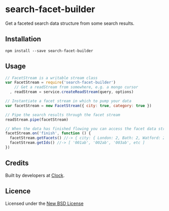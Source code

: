 # search-facet-builder

Get a faceted search data structure from some search results.

## Installation

    npm install --save search-facet-builder

## Usage

```js
// FacetStream is a writable stream class
var FacetStream = require('search-facet-builder')
    // Get a readStream from somewhere, e.g. a mongo cursor
  , readStream = service.createReadStream(query, options)

// Instantiate a facet stream in which to pump your data
var facetStream = new FacetStream({ city: true, category: true })

// Pipe the search results through the facet stream
readStream.pipe(facetStream)

// When the data has finished flowing you can access the facet data structure
facetStream.on('finish', function () {
  facetStream.getFacets() //-> { city: { London: 2, Bath: 2, Watford: 2 }, category: { Talk: 3, Experience: 3 } }
  facetStream.getIds() //-> [ '001ab', '002ab', '003ab', etc ]
})
```

## Credits
Built by developers at [Clock](http://clock.co.uk).

## Licence
Licensed under the [New BSD License](http://opensource.org/licenses/bsd-license.php)
